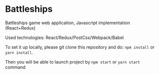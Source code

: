 # Battleships

Battleships game web application, Javascript implementation (React+Redux)

Used technologies: React/Redux/PostCss/Webpack/Babel

To set it up locally, please git clone this repository and do:
`npm install`
or
`yarn install`.

Then you will be able to launch project by `npm start` or `yarn start` command

